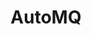 ---
blog: https://docs.automq.com/blog
git: https://github.com/AutoMQ
logohandle: automq
sort: automq
title: AutoMQ
website: https://www.automq.com/
---